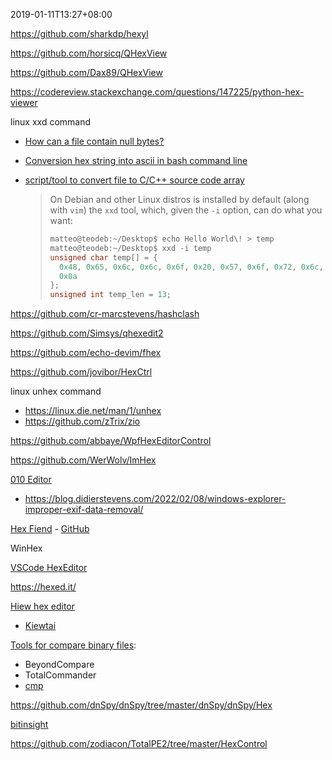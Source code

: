 2019-01-11T13:27+08:00

https://github.com/sharkdp/hexyl

https://github.com/horsicq/QHexView

https://github.com/Dax89/QHexView

https://codereview.stackexchange.com/questions/147225/python-hex-viewer

linux xxd command

- [How can a file contain null bytes?](https://stackoverflow.com/questions/34621006/how-can-a-file-contain-null-bytes)

- [Conversion hex string into ascii in bash command line](https://stackoverflow.com/questions/13160309/conversion-hex-string-into-ascii-in-bash-command-line)

- [script/tool to convert file to C/C++ source code array](https://stackoverflow.com/questions/8707183/script-tool-to-convert-file-to-c-c-source-code-array)
  
  > On Debian and other Linux distros is installed by default (along with `vim`) the `xxd` tool, which, given the `-i` option, can do what you want:
  > 
  > ```c
  > matteo@teodeb:~/Desktop$ echo Hello World\! > temp
  > matteo@teodeb:~/Desktop$ xxd -i temp 
  > unsigned char temp[] = {
  >   0x48, 0x65, 0x6c, 0x6c, 0x6f, 0x20, 0x57, 0x6f, 0x72, 0x6c, 0x64, 0x21,
  >   0x0a
  > };
  > unsigned int temp_len = 13;
  > ```

https://github.com/cr-marcstevens/hashclash

https://github.com/Simsys/qhexedit2

https://github.com/echo-devim/fhex

https://github.com/jovibor/HexCtrl

linux unhex command

- https://linux.die.net/man/1/unhex
- https://github.com/zTrix/zio

https://github.com/abbaye/WpfHexEditorControl

https://github.com/WerWolv/ImHex

[010 Editor](https://www.sweetscape.com/010editor/)

- https://blog.didierstevens.com/2022/02/08/windows-explorer-improper-exif-data-removal/

[Hex Fiend](https://hexfiend.com/) - [GitHub](https://github.com/HexFiend/HexFiend)

WinHex

[VSCode HexEditor](https://marketplace.visualstudio.com/items?itemName=ms-vscode.hexeditor)

https://hexed.it/

[Hiew hex editor](https://www.hiew.ru/)

- [Kiewtai](https://github.com/taviso/kiewtai)

[Tools for compare binary files](https://stackoverflow.com/questions/8166697/tool-for-comparing-2-binary-files-in-windows):

- BeyondCompare
- TotalCommander
- [cmp](https://github.com/Shelwien/cmp)

https://github.com/dnSpy/dnSpy/tree/master/dnSpy/dnSpy/Hex

[bitinsight](https://github.com/compilelife/bitinsight)

https://github.com/zodiacon/TotalPE2/tree/master/HexControl

